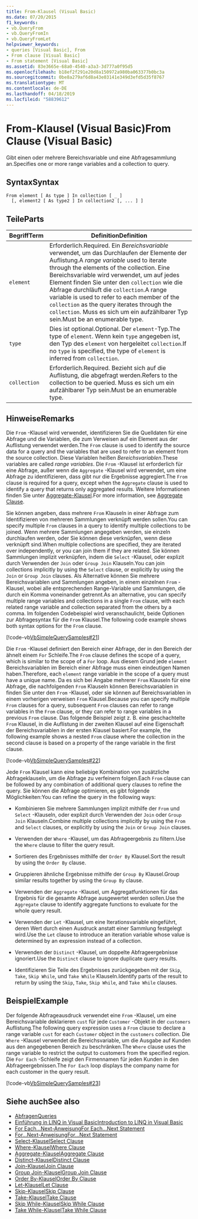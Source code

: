 ```yaml
---
title: From-Klausel (Visual Basic)
ms.date: 07/20/2015
f1_keywords:
- vb.QueryFrom
- vb.QueryFromIn
- vb.QueryFromLet
helpviewer_keywords:
- queries [Visual Basic], From
- From clause [Visual Basic]
- From statement [Visual Basic]
ms.assetid: 83e3665e-68a0-4540-a3a3-3d777a0f95d5
ms.openlocfilehash: b18ef2f291e20d8a150972a980ba063377b0bc3a
ms.sourcegitcommit: 0be8a279af6d8a43e03141e349d3efd5d35f8767
ms.translationtype: MT
ms.contentlocale: de-DE
ms.lasthandoff: 04/18/2019
ms.locfileid: "58839612"
---
```

# <a name="from-clause-visual-basic"></a><span data-ttu-id="fad17-102">From-Klausel (Visual Basic)</span><span class="sxs-lookup"><span data-stu-id="fad17-102">From Clause (Visual Basic)</span></span>
<span data-ttu-id="fad17-103">Gibt einen oder mehrere Bereichsvariable und eine Abfragesammlung an.</span><span class="sxs-lookup"><span data-stu-id="fad17-103">Specifies one or more range variables and a collection to query.</span></span>  
  
## <a name="syntax"></a><span data-ttu-id="fad17-104">Syntax</span><span class="sxs-lookup"><span data-stu-id="fad17-104">Syntax</span></span>  
  
```  
From element [ As type ] In collection [ _ ]  
  [, element2 [ As type2 ] In collection2 [, ... ] ]  
```  
  
## <a name="parts"></a><span data-ttu-id="fad17-105">Teile</span><span class="sxs-lookup"><span data-stu-id="fad17-105">Parts</span></span>  
  
|<span data-ttu-id="fad17-106">Begriff</span><span class="sxs-lookup"><span data-stu-id="fad17-106">Term</span></span>|<span data-ttu-id="fad17-107">Definition</span><span class="sxs-lookup"><span data-stu-id="fad17-107">Definition</span></span>|  
|---|---|  
|`element`|<span data-ttu-id="fad17-108">Erforderlich.</span><span class="sxs-lookup"><span data-stu-id="fad17-108">Required.</span></span> <span data-ttu-id="fad17-109">Ein *Bereichsvariable* verwendet, um das Durchlaufen der Elemente der Auflistung.</span><span class="sxs-lookup"><span data-stu-id="fad17-109">A *range variable* used to iterate through the elements of the collection.</span></span> <span data-ttu-id="fad17-110">Eine Bereichsvariable wird verwendet, um auf jedes Element finden Sie unter den `collection` wie die Abfrage durchläuft die `collection`.</span><span class="sxs-lookup"><span data-stu-id="fad17-110">A range variable is used to refer to each member of the `collection` as the query iterates through the `collection`.</span></span> <span data-ttu-id="fad17-111">Muss es sich um ein aufzählbarer Typ sein.</span><span class="sxs-lookup"><span data-stu-id="fad17-111">Must be an enumerable type.</span></span>|  
|`type`|<span data-ttu-id="fad17-112">Dies ist optional.</span><span class="sxs-lookup"><span data-stu-id="fad17-112">Optional.</span></span> <span data-ttu-id="fad17-113">Der `element`-Typ.</span><span class="sxs-lookup"><span data-stu-id="fad17-113">The type of `element`.</span></span> <span data-ttu-id="fad17-114">Wenn kein `type` angegeben ist, den Typ des `element` von hergeleitet `collection`.</span><span class="sxs-lookup"><span data-stu-id="fad17-114">If no `type` is specified, the type of `element` is inferred from `collection`.</span></span>|  
|`collection`|<span data-ttu-id="fad17-115">Erforderlich.</span><span class="sxs-lookup"><span data-stu-id="fad17-115">Required.</span></span> <span data-ttu-id="fad17-116">Bezieht sich auf die Auflistung, die abgefragt werden.</span><span class="sxs-lookup"><span data-stu-id="fad17-116">Refers to the collection to be queried.</span></span> <span data-ttu-id="fad17-117">Muss es sich um ein aufzählbarer Typ sein.</span><span class="sxs-lookup"><span data-stu-id="fad17-117">Must be an enumerable type.</span></span>|  
  
## <a name="remarks"></a><span data-ttu-id="fad17-118">Hinweise</span><span class="sxs-lookup"><span data-stu-id="fad17-118">Remarks</span></span>  
 <span data-ttu-id="fad17-119">Die `From` -Klausel wird verwendet, identifizieren Sie die Quelldaten für eine Abfrage und die Variablen, die zum Verweisen auf ein Element aus der Auflistung verwendet werden.</span><span class="sxs-lookup"><span data-stu-id="fad17-119">The `From` clause is used to identify the source data for a query and the variables that are used to refer to an element from the source collection.</span></span> <span data-ttu-id="fad17-120">Diese Variablen heißen *Bereichsvariablen*.</span><span class="sxs-lookup"><span data-stu-id="fad17-120">These variables are called *range variables*.</span></span> <span data-ttu-id="fad17-121">Die `From` -Klausel ist erforderlich für eine Abfrage, außer wenn die `Aggregate` -Klausel wird verwendet, um eine Abfrage zu identifizieren, dass gibt nur die Ergebnisse aggregiert.</span><span class="sxs-lookup"><span data-stu-id="fad17-121">The `From` clause is required for a query, except when the `Aggregate` clause is used to identify a query that returns only aggregated results.</span></span> <span data-ttu-id="fad17-122">Weitere Informationen finden Sie unter [Aggregate-Klausel](../../../visual-basic/language-reference/queries/aggregate-clause.md).</span><span class="sxs-lookup"><span data-stu-id="fad17-122">For more information, see [Aggregate Clause](../../../visual-basic/language-reference/queries/aggregate-clause.md).</span></span>  
  
 <span data-ttu-id="fad17-123">Sie können angeben, dass mehrere `From` Klauseln in einer Abfrage zum Identifizieren von mehreren Sammlungen verknüpft werden sollen.</span><span class="sxs-lookup"><span data-stu-id="fad17-123">You can specify multiple `From` clauses in a query to identify multiple collections to be joined.</span></span> <span data-ttu-id="fad17-124">Wenn mehrere Sammlungen angegeben werden, sie einzeln durchlaufen werden, oder Sie können diese verknüpfen, wenn diese verknüpft sind.</span><span class="sxs-lookup"><span data-stu-id="fad17-124">When multiple collections are specified, they are iterated over independently, or you can join them if they are related.</span></span> <span data-ttu-id="fad17-125">Sie können Sammlungen implizit verknüpfen, indem die `Select` -Klausel, oder explizit durch Verwenden der `Join` oder `Group Join` Klauseln.</span><span class="sxs-lookup"><span data-stu-id="fad17-125">You can join collections implicitly by using the `Select` clause, or explicitly by using the `Join` or `Group Join` clauses.</span></span> <span data-ttu-id="fad17-126">Als Alternative können Sie mehrere Bereichsvariablen und Sammlungen angeben, in einem einzelnen `From` -Klausel, wobei alle entsprechenden Range-Variable und Sammlungen, die durch ein Komma voneinander getrennt.</span><span class="sxs-lookup"><span data-stu-id="fad17-126">As an alternative, you can specify multiple range variables and collections in a single `From` clause, with each related range variable and collection separated from the others by a comma.</span></span> <span data-ttu-id="fad17-127">Im folgenden Codebeispiel wird veranschaulicht, beide Optionen zur Abfragesyntax für die `From` Klausel.</span><span class="sxs-lookup"><span data-stu-id="fad17-127">The following code example shows both syntax options for the `From` clause.</span></span>  
  
 [!code-vb[VbSimpleQuerySamples#21](~/samples/snippets/visualbasic/VS_Snippets_VBCSharp/VbSimpleQuerySamples/VB/QuerySamples1.vb#21)]  
  
 <span data-ttu-id="fad17-128">Die `From` -Klausel definiert den Bereich einer Abfrage, der in den Bereich der ähnelt einem `For` Schleife.</span><span class="sxs-lookup"><span data-stu-id="fad17-128">The `From` clause defines the scope of a query, which is similar to the scope of a `For` loop.</span></span> <span data-ttu-id="fad17-129">Aus diesem Grund jede `element` Bereichsvariablen im Bereich einer Abfrage muss einen eindeutigen Namen haben.</span><span class="sxs-lookup"><span data-stu-id="fad17-129">Therefore, each `element` range variable in the scope of a query must have a unique name.</span></span> <span data-ttu-id="fad17-130">Da es sich bei Angabe mehrerer `From` Klauseln für eine Abfrage, die nachfolgenden `From` Klauseln können Bereichsvariablen in finden Sie unter den `From` -Klausel, oder sie können auf Bereichsvariablen in einem vorherigen verweisen `From` Klausel.</span><span class="sxs-lookup"><span data-stu-id="fad17-130">Because you can specify multiple `From` clauses for a query, subsequent `From` clauses can refer to range variables in the `From` clause, or they can refer to range variables in a previous `From` clause.</span></span> <span data-ttu-id="fad17-131">Das folgende Beispiel zeigt z. B. eine geschachtelte `From` Klausel, in die Auflistung in der zweiten Klausel auf eine Eigenschaft der Bereichsvariablen in der ersten Klausel basiert.</span><span class="sxs-lookup"><span data-stu-id="fad17-131">For example, the following example shows a nested `From` clause where the collection in the second clause is based on a property of the range variable in the first clause.</span></span>  
  
 [!code-vb[VbSimpleQuerySamples#22](~/samples/snippets/visualbasic/VS_Snippets_VBCSharp/VbSimpleQuerySamples/VB/QuerySamples1.vb#22)]  
  
 <span data-ttu-id="fad17-132">Jede `From` Klausel kann eine beliebige Kombination von zusätzliche Abfrageklauseln, um die Abfrage zu verfeinern folgen.</span><span class="sxs-lookup"><span data-stu-id="fad17-132">Each `From` clause can be followed by any combination of additional query clauses to refine the query.</span></span> <span data-ttu-id="fad17-133">Sie können die Abfrage optimieren, es gibt folgende Möglichkeiten:</span><span class="sxs-lookup"><span data-stu-id="fad17-133">You can refine the query in the following ways:</span></span>  
  
-   <span data-ttu-id="fad17-134">Kombinieren Sie mehrere Sammlungen implizit mithilfe der `From` und `Select` -Klauseln, oder explizit durch Verwenden der `Join` oder `Group Join` Klauseln.</span><span class="sxs-lookup"><span data-stu-id="fad17-134">Combine multiple collections implicitly by using the `From` and `Select` clauses, or explicitly by using the `Join` or `Group Join` clauses.</span></span>  
  
-   <span data-ttu-id="fad17-135">Verwenden der `Where` -Klausel, um das Abfrageergebnis zu filtern.</span><span class="sxs-lookup"><span data-stu-id="fad17-135">Use the `Where` clause to filter the query result.</span></span>  
  
-   <span data-ttu-id="fad17-136">Sortieren des Ergebnisses mithilfe der `Order By` Klausel.</span><span class="sxs-lookup"><span data-stu-id="fad17-136">Sort the result by using the `Order By` clause.</span></span>  
  
-   <span data-ttu-id="fad17-137">Gruppieren ähnliche Ergebnisse mithilfe der `Group By` Klausel.</span><span class="sxs-lookup"><span data-stu-id="fad17-137">Group similar results together by using the `Group By` clause.</span></span>  
  
-   <span data-ttu-id="fad17-138">Verwenden der `Aggregate` -Klausel, um Aggregatfunktionen für das Ergebnis für die gesamte Abfrage ausgewertet werden sollen.</span><span class="sxs-lookup"><span data-stu-id="fad17-138">Use the `Aggregate` clause to identify aggregate functions to evaluate for the whole query result.</span></span>  
  
-   <span data-ttu-id="fad17-139">Verwenden der `Let` -Klausel, um eine Iterationsvariable eingeführt, deren Wert durch einen Ausdruck anstatt einer Sammlung festgelegt wird.</span><span class="sxs-lookup"><span data-stu-id="fad17-139">Use the `Let` clause to introduce an iteration variable whose value is determined by an expression instead of a collection.</span></span>  
  
-   <span data-ttu-id="fad17-140">Verwenden der `Distinct` -Klausel, um doppelte Abfrageergebnisse ignoriert.</span><span class="sxs-lookup"><span data-stu-id="fad17-140">Use the `Distinct` clause to ignore duplicate query results.</span></span>  
  
-   <span data-ttu-id="fad17-141">Identifizieren Sie Teile des Ergebnisses zurückgegeben mit der `Skip`, `Take`, `Skip While`, und `Take While` Klauseln.</span><span class="sxs-lookup"><span data-stu-id="fad17-141">Identify parts of the result to return by using the `Skip`, `Take`, `Skip While`, and `Take While` clauses.</span></span>  
  
## <a name="example"></a><span data-ttu-id="fad17-142">Beispiel</span><span class="sxs-lookup"><span data-stu-id="fad17-142">Example</span></span>  
 <span data-ttu-id="fad17-143">Der folgende Abfrageausdruck verwendet eine `From` -Klausel, um eine Bereichsvariable deklarieren `cust` für jede `Customer` -Objekt in der `customers` Auflistung.</span><span class="sxs-lookup"><span data-stu-id="fad17-143">The following query expression uses a `From` clause to declare a range variable `cust` for each `Customer` object in the `customers` collection.</span></span> <span data-ttu-id="fad17-144">Die `Where` -Klausel verwendet die Bereichsvariable, um die Ausgabe auf Kunden aus den angegebenen Bereich zu beschränken.</span><span class="sxs-lookup"><span data-stu-id="fad17-144">The `Where` clause uses the range variable to restrict the output to customers from the specified region.</span></span> <span data-ttu-id="fad17-145">Die `For Each` -Schleife zeigt den Firmennamen für jeden Kunden in den Abfrageergebnissen.</span><span class="sxs-lookup"><span data-stu-id="fad17-145">The `For Each` loop displays the company name for each customer in the query result.</span></span>  
  
 [!code-vb[VbSimpleQuerySamples#23](~/samples/snippets/visualbasic/VS_Snippets_VBCSharp/VbSimpleQuerySamples/VB/QuerySamples1.vb#23)]  
  
## <a name="see-also"></a><span data-ttu-id="fad17-146">Siehe auch</span><span class="sxs-lookup"><span data-stu-id="fad17-146">See also</span></span>

- [<span data-ttu-id="fad17-147">Abfragen</span><span class="sxs-lookup"><span data-stu-id="fad17-147">Queries</span></span>](../../../visual-basic/language-reference/queries/index.md)
- [<span data-ttu-id="fad17-148">Einführung in LINQ in Visual Basic</span><span class="sxs-lookup"><span data-stu-id="fad17-148">Introduction to LINQ in Visual Basic</span></span>](../../../visual-basic/programming-guide/language-features/linq/introduction-to-linq.md)
- [<span data-ttu-id="fad17-149">For Each...Next-Anweisung</span><span class="sxs-lookup"><span data-stu-id="fad17-149">For Each...Next Statement</span></span>](../../../visual-basic/language-reference/statements/for-each-next-statement.md)
- [<span data-ttu-id="fad17-150">For...Next-Anweisung</span><span class="sxs-lookup"><span data-stu-id="fad17-150">For...Next Statement</span></span>](../../../visual-basic/language-reference/statements/for-next-statement.md)
- [<span data-ttu-id="fad17-151">Select-Klausel</span><span class="sxs-lookup"><span data-stu-id="fad17-151">Select Clause</span></span>](../../../visual-basic/language-reference/queries/select-clause.md)
- [<span data-ttu-id="fad17-152">Where-Klausel</span><span class="sxs-lookup"><span data-stu-id="fad17-152">Where Clause</span></span>](../../../visual-basic/language-reference/queries/where-clause.md)
- [<span data-ttu-id="fad17-153">Aggregate-Klausel</span><span class="sxs-lookup"><span data-stu-id="fad17-153">Aggregate Clause</span></span>](../../../visual-basic/language-reference/queries/aggregate-clause.md)
- [<span data-ttu-id="fad17-154">Distinct-Klausel</span><span class="sxs-lookup"><span data-stu-id="fad17-154">Distinct Clause</span></span>](../../../visual-basic/language-reference/queries/distinct-clause.md)
- [<span data-ttu-id="fad17-155">Join-Klausel</span><span class="sxs-lookup"><span data-stu-id="fad17-155">Join Clause</span></span>](../../../visual-basic/language-reference/queries/join-clause.md)
- [<span data-ttu-id="fad17-156">Group Join-Klausel</span><span class="sxs-lookup"><span data-stu-id="fad17-156">Group Join Clause</span></span>](../../../visual-basic/language-reference/queries/group-join-clause.md)
- [<span data-ttu-id="fad17-157">Order By-Klausel</span><span class="sxs-lookup"><span data-stu-id="fad17-157">Order By Clause</span></span>](../../../visual-basic/language-reference/queries/order-by-clause.md)
- [<span data-ttu-id="fad17-158">Let-Klausel</span><span class="sxs-lookup"><span data-stu-id="fad17-158">Let Clause</span></span>](../../../visual-basic/language-reference/queries/let-clause.md)
- [<span data-ttu-id="fad17-159">Skip-Klausel</span><span class="sxs-lookup"><span data-stu-id="fad17-159">Skip Clause</span></span>](../../../visual-basic/language-reference/queries/skip-clause.md)
- [<span data-ttu-id="fad17-160">Take-Klausel</span><span class="sxs-lookup"><span data-stu-id="fad17-160">Take Clause</span></span>](../../../visual-basic/language-reference/queries/take-clause.md)
- [<span data-ttu-id="fad17-161">Skip While-Klausel</span><span class="sxs-lookup"><span data-stu-id="fad17-161">Skip While Clause</span></span>](../../../visual-basic/language-reference/queries/skip-while-clause.md)
- [<span data-ttu-id="fad17-162">Take While-Klausel</span><span class="sxs-lookup"><span data-stu-id="fad17-162">Take While Clause</span></span>](../../../visual-basic/language-reference/queries/take-while-clause.md)
